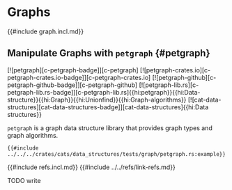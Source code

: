 # Graphs

{{#include graph.incl.md}}

## Manipulate Graphs with `petgraph` {#petgraph}

[![petgraph][c-petgraph-badge]][c-petgraph] [![petgraph-crates.io][c-petgraph-crates.io-badge]][c-petgraph-crates.io] [![petgraph-github][c-petgraph-github-badge]][c-petgraph-github] [![petgraph-lib.rs][c-petgraph-lib.rs-badge]][c-petgraph-lib.rs]{{hi:petgraph}}{{hi:Data-structure}}{{hi:Graph}}{{hi:Unionfind}}{{hi:Graph-algorithms}} [![cat-data-structures][cat-data-structures-badge]][cat-data-structures]{{hi:Data structures}}

`petgraph` is a graph data structure library that provides graph types and graph algorithms.

```rust,editable,noplayground
{{#include ../../../crates/cats/data_structures/tests/graph/petgraph.rs:example}}
```

{{#include refs.incl.md}}
{{#include ../../refs/link-refs.md}}

<div class="hidden">
TODO write
</div>
